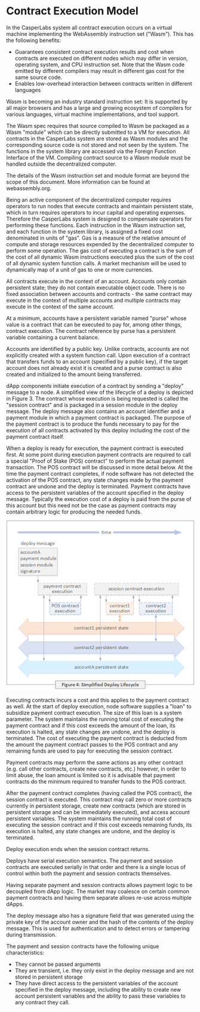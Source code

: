 # Contract Execution Model

In the CasperLabs system all contract execution occurs on a virtual machine implementing the WebAssembly instruction set \("Wasm"\). This has the following benefits:

* Guarantees consistent contract execution results and cost when contracts are executed on different nodes which may differ in version, operating system, and CPU instruction set. Note that the Wasm code emitted by different compilers may result in different gas cost for the same source code.
* Enables low-overhead interaction between contracts written in different languages

Wasm is becoming an industry standard instruction set: It is supported by all major browsers and has a large and growing ecosystem of compilers for various languages, virtual machine implementations, and tool support.

The Wasm spec requires that source compiled to Wasm be packaged as a Wasm "module" which can be directly submitted to a VM for execution. All contracts in the CasperLabs system are stored as Wasm modules and the corresponding source code is not stored and not seen by the system. The functions in the system library are accessed via the Foreign Function Interface of the VM. Compiling contract source to a Wasm module must be handled outside the decentralized computer.

The details of the Wasm instruction set and module format are beyond the scope of this document. More information can be found at webassembly.org.

Being an active component of the decentralized computer requires operators to run nodes that execute contracts and maintain persistent state, which in turn requires operators to incur capital and operating expenses. Therefore the CasperLabs system is designed to compensate operators for performing these functions. Each instruction in the Wasm instruction set, and each function in the system library, is assigned a fixed cost denominated in units of "gas". Gas is a measure of the relative amount of compute and storage resources expended by the decentralized computer to perform some operation. The gas cost of executing a contract is the sum of the cost of all dynamic Wasm instructions executed plus the sum of the cost of all dynamic system function calls. A market mechanism will be used to dynamically map of a unit of gas to one or more currencies.

All contracts execute in the context of an account. Accounts only contain persistent state; they do not contain executable object code. There is no fixed association between accounts and contracts -  the same contract may execute in the context of multiple accounts and multiple contracts may execute in the context of the same account.

At a minimum, accounts have a persistent variable named "purse" whose value is a contract that can be executed to pay for, among other things, contract execution. The contract reference by purse has a persistent variable containing a current balance.

Accounts are identified by a public key. Unlike contracts, accounts are not explicitly created with a system function call. Upon execution of a contract that transfers funds to an account \(specified by a public key\), if the target account does not already exist it is created and a purse contract is also created and initialized to the amount being transferred.

dApp components initiate execution of a contract by sending a "deploy" message to a node. A simplified view of the lifecycle of a deploy is depicted in Figure 3. The contract whose execution is being requested is called the "session contract" and is packaged in a session module in the deploy message. The deploy message also contains an account identifier and a payment module in which a payment contract is packaged. The purpose of the payment contract is to produce the funds necessary to pay for the execution of all contracts activated by this deploy including the cost of the payment contract itself.

When a deploy is ready for execution, the payment contract is executed first. At some point during execution payment contracts are required to call a special "Proof of Stake \(POS\) contract" to perform the actual payment transaction. The POS contract will be discussed in more detail below. At the time the payment contract completes, if node software has not detected the activation of the POS contract, any state changes made by the payment contract are undone and the deploy is terminated. Payment contracts have access to the persistent variables of the account specified in the deploy message. Typically the execution cost of a deploy is paid from the purse of this account but this need not be the case as payment contracts may contain arbitrary logic for producing the needed funds.

![Figure 4: KV Store API](../../.gitbook/assets/wpfig4simpledeploy.png)

Executing contracts incurs a cost and this applies to the payment contract as well. At the start of deploy execution, node software supplies a "loan" to subsidize payment contract execution. The size of this loan is a system parameter. The system maintains the running total cost of executing the payment contract and if this cost exceeds the amount of the loan, its execution is halted, any state changes are undone, and the deploy is terminated. The cost of executing the payment contract is deducted from the amount the payment contract passes to the POS contract and any remaining funds are used to pay for executing the session contract.

Payment contracts may perform the same actions as any other contract \(e.g. call other contracts, create new contracts, etc.\) however, in order to limit abuse, the loan amount is limited so it is advisable that payment contracts do the minimum required to transfer funds to the POS contract.

After the payment contract completes \(having called the POS contract\), the session contract is executed. This contract may call zero or more contracts currently in persistent storage, create new contracts \(which are stored in persistent storage and can be immediately executed\), and access account persistent variables. The system maintains the running total cost of executing the session contract and if this cost exceeds remaining funds, its execution is halted, any state changes are undone, and the deploy is terminated.

Deploy execution ends when the session contract returns.

Deploys have serial execution semantics. The payment and session contracts are executed serially in that order and there is a single locus of control within both the payment and session contracts themselves.

Having separate payment and session contracts allows payment logic to be decoupled from dApp logic. The market may coalesce on certain common payment contracts and having them separate allows re-use across multiple dApps.

The deploy message also has a signature field that was generated using the private key of the account owner and the hash of the contents of the deploy message. This is used for authentication and to detect errors or tampering during transmission.

The payment and session contracts have the following unique characteristics:

* They cannot be passed arguments
* They are transient, i.e. they only exist in the deploy message and are not stored in persistent storage
* They have direct access to the persistent variables of the account specified in the deploy message, including the ability to create new account persistent variables and the ability to pass these variables to any contract they call.

